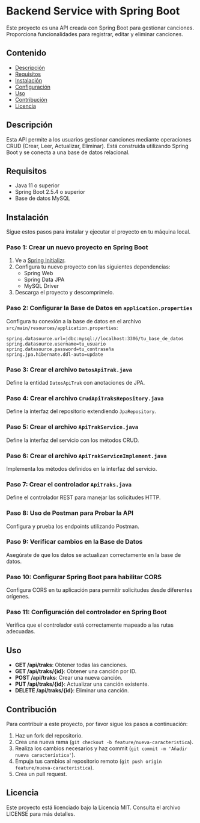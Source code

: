 # Backend Service with Spring Boot

Este proyecto es una API creada con Spring Boot para gestionar canciones. Proporciona funcionalidades para registrar, editar y eliminar canciones.

## Contenido

- [Descripción](#descripción)
- [Requisitos](#requisitos)
- [Instalación](#instalación)
- [Configuración](#configuración)
- [Uso](#uso)
- [Contribución](#contribución)
- [Licencia](#licencia)

## Descripción

Esta API permite a los usuarios gestionar canciones mediante operaciones CRUD (Crear, Leer, Actualizar, Eliminar). Está construida utilizando Spring Boot y se conecta a una base de datos relacional.

## Requisitos

- Java 11 o superior
- Spring Boot 2.5.4 o superior
- Base de datos MySQL

## Instalación

Sigue estos pasos para instalar y ejecutar el proyecto en tu máquina local.

### Paso 1: Crear un nuevo proyecto en Spring Boot

1. Ve a [Spring Initializr](https://start.spring.io/).
2. Configura tu nuevo proyecto con las siguientes dependencias:
    - Spring Web
    - Spring Data JPA
    - MySQL Driver
3. Descarga el proyecto y descomprímelo.

### Paso 2: Configurar la Base de Datos en `application.properties`

Configura tu conexión a la base de datos en el archivo `src/main/resources/application.properties`:

```properties
spring.datasource.url=jdbc:mysql://localhost:3306/tu_base_de_datos
spring.datasource.username=tu_usuario
spring.datasource.password=tu_contraseña
spring.jpa.hibernate.ddl-auto=update
```

### Paso 3: Crear el archivo `DatosApiTrak.java`

Define la entidad `DatosApiTrak` con anotaciones de JPA.

### Paso 4: Crear el archivo `CrudApiTraksRepository.java`

Define la interfaz del repositorio extendiendo `JpaRepository`.

### Paso 5: Crear el archivo `ApiTrakService.java`

Define la interfaz del servicio con los métodos CRUD.

### Paso 6: Crear el archivo `ApiTrakServiceImplement.java`

Implementa los métodos definidos en la interfaz del servicio.

### Paso 7: Crear el controlador `ApiTraks.java`

Define el controlador REST para manejar las solicitudes HTTP.

### Paso 8: Uso de Postman para Probar la API

Configura y prueba los endpoints utilizando Postman.

### Paso 9: Verificar cambios en la Base de Datos

Asegúrate de que los datos se actualizan correctamente en la base de datos.

### Paso 10: Configurar Spring Boot para habilitar CORS

Configura CORS en tu aplicación para permitir solicitudes desde diferentes orígenes.

### Paso 11: Configuración del controlador en Spring Boot

Verifica que el controlador está correctamente mapeado a las rutas adecuadas.

## Uso

- **GET /api/traks**: Obtener todas las canciones.
- **GET /api/traks/{id}**: Obtener una canción por ID.
- **POST /api/traks**: Crear una nueva canción.
- **PUT /api/traks/{id}**: Actualizar una canción existente.
- **DELETE /api/traks/{id}**: Eliminar una canción.

## Contribución

Para contribuir a este proyecto, por favor sigue los pasos a continuación:

1. Haz un fork del repositorio.
2. Crea una nueva rama (`git checkout -b feature/nueva-caracteristica`).
3. Realiza los cambios necesarios y haz commit (`git commit -m 'Añadir nueva característica'`).
4. Empuja tus cambios al repositorio remoto (`git push origin feature/nueva-caracteristica`).
5. Crea un pull request.

## Licencia

Este proyecto está licenciado bajo la Licencia MIT. Consulta el archivo LICENSE para más detalles.
